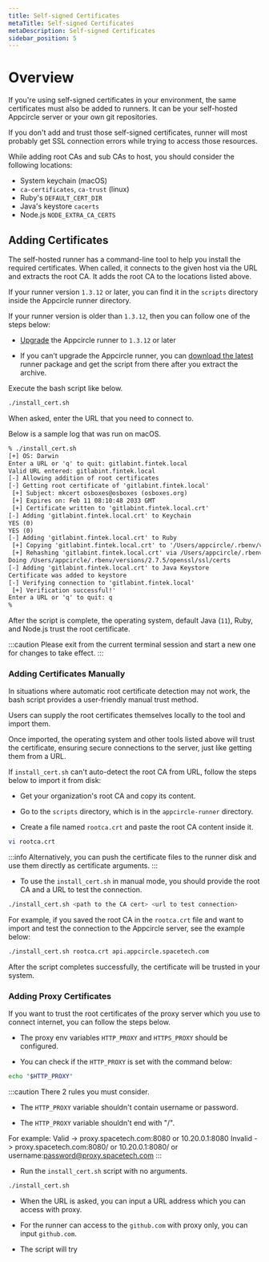```yaml
---
title: Self-signed Certificates
metaTitle: Self-signed Certificates
metaDescription: Self-signed Certificates
sidebar_position: 5
---
```


# Overview

If you're using self-signed certificates in your environment, the same certificates must also be added to runners. It can be your self-hosted Appcircle server or your own git repositories.

If you don't add and trust those self-signed certificates, runner will most probably get SSL connection errors while trying to access those resources.

While adding root CAs and sub CAs to host, you should consider the following locations:

- System keychain (macOS)
- `ca-certificates`, `ca-trust` (linux)
- Ruby's `DEFAULT_CERT_DIR`
- Java's keystore `cacerts`
- Node.js `NODE_EXTRA_CA_CERTS`

## Adding Certificates

The self-hosted runner has a command-line tool to help you install the required certificates. When called, it connects to the given host via the URL and extracts the root CA. It adds the root CA to the locations listed above.

If your runner version `1.3.12` or later, you can find it in the `scripts` directory inside the Appcircle runner directory.

If your runner version is older than `1.3.12`, then you can follow one of the steps below:

- [Upgrade](../update.md#1-update-runner) the Appcircle runner to `1.3.12` or later

- If you can't upgrade the Appcircle runner, you can [download the latest](../update.md#1-update-runner) runner package and get the script from there after you extract the archive.

Execute the bash script like below.

```bash
./install_cert.sh
```

When asked, enter the URL that you need to connect to.

Below is a sample log that was run on macOS.

```txt
% ./install_cert.sh
[+] OS: Darwin
Enter a URL or 'q' to quit: gitlabint.fintek.local
Valid URL entered: gitlabint.fintek.local
[-] Allowing addition of root certificates
[-] Getting root certificate of 'gitlabint.fintek.local'
 [+] Subject: mkcert osboxes@osboxes (osboxes.org)
 [+] Expires on: Feb 11 08:10:48 2033 GMT
 [+] Certificate written to 'gitlabint.fintek.local.crt'
[-] Adding 'gitlabint.fintek.local.crt' to Keychain
YES (0)
YES (0)
[-] Adding 'gitlabint.fintek.local.crt' to Ruby
 [+] Copying 'gitlabint.fintek.local.crt' to '/Users/appcircle/.rbenv/versions/2.7.5/openssl/ssl/certs'
 [+] Rehashing 'gitlabint.fintek.local.crt' via /Users/appcircle/.rbenv/versions/2.7.5/openssl/bin/c_rehash
Doing /Users/appcircle/.rbenv/versions/2.7.5/openssl/ssl/certs
[-] Adding 'gitlabint.fintek.local.crt' to Java Keystore
Certificate was added to keystore
[-] Verifying connection to 'gitlabint.fintek.local'
 [+] Verification successful!'
Enter a URL or 'q' to quit: q
%
```

After the script is complete, the operating system, default Java (`11`), Ruby, and Node.js trust the root certificate.

:::caution
Please exit from the current terminal session and start a new one for changes to take effect.
:::

### Adding Certificates Manually

In situations where automatic root certificate detection may not work, the bash script provides a user-friendly manual trust method.

Users can supply the root certificates themselves locally to the tool and import them.

Once imported, the operating system and other tools listed above will trust the certificate, ensuring secure connections to the server, just like getting them from a URL.

If `install_cert.sh` can't auto-detect the root CA from URL, follow the steps below to import it from disk:

- Get your organization's root CA and copy its content.

- Go to the `scripts` directory, which is in the `appcircle-runner` directory.

- Create a file named `rootca.crt` and paste the root CA content inside it.

```bash
vi rootca.crt
```

:::info
Alternatively, you can push the certificate files to the runner disk and use them directly as certificate arguments.
:::

- To use the `install_cert.sh` in manual mode, you should provide the root CA and a URL to test the connection.

```bash
./install_cert.sh <path to the CA cert> <url to test connection>
```

For example, if you saved the root CA in the `rootca.crt` file and want to import and test the connection to the Appcircle server, see the example below:

```bash
./install_cert.sh rootca.crt api.appcircle.spacetech.com
```

After the script completes successfully, the certificate will be trusted in your system.

### Adding Proxy Certificates

If you want to trust the root certificates of the proxy server which you use to connect internet, you can follow the steps below.

- The proxy env variables `HTTP_PROXY` and `HTTPS_PROXY` should be configured.

- You can check if the `HTTP_PROXY` is set with the command below:

```bash
echo "$HTTP_PROXY"
```

:::caution
There 2 rules you must consider.

- The `HTTP_PROXY` variable shouldn't contain username or password.

- The `HTTP_PROXY` variable shouldn't end with "/".

For example:
Valid -> proxy.spacetech.com:8080 or 10.20.0.1:8080
Invalid -> proxy.spacetech.com:8080/ or 10.20.0.1:8080/ or username:password@proxy.spacetech.com
:::

- Run the `install_cert.sh` script with no arguments.

```bash
./install_cert.sh
```

- When the URL is asked, you can input a URL address which you can access with proxy.

- For the runner can access to the `github.com` with proxy only, you can input `github.com`.

- The script will try
